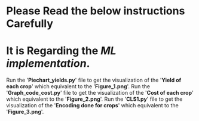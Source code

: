 # Please Read the below instructions Carefully
# It is Regarding the *ML implementation*.

Run the '**Piechart_yields.py**' file to get the visualization of the '**Yield of each crop**' which equivalent to the '**Figure_1.png**'.
Run the '**Graph_code_cost.py**' file to get the visualization of the '**Cost of each crop**' which equivalent to the '**Figure_2.png**'.
Run the '**CLS1.py**' file to get the visualization of the '**Encoding done for crops**' which equivalent to the '**Figure_3.png**'.

